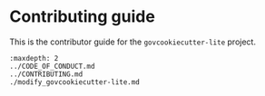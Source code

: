 # Contributing guide

This is the contributor guide for the `govcookiecutter-lite` project.

```{toctree}
:maxdepth: 2
../CODE_OF_CONDUCT.md
../CONTRIBUTING.md
./modify_govcookiecutter-lite.md
```
